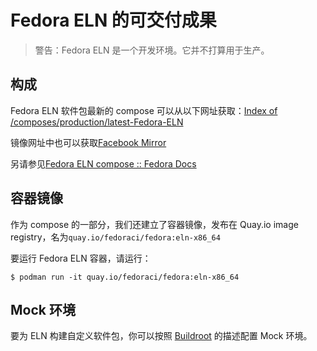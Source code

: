 # Fedora ELN 的可交付成果

> 警告：Fedora ELN 是一个开发环境。它并不打算用于生产。

## 构成

Fedora ELN 软件包最新的 compose 可以从以下网址获取：[Index of /composes/production/latest-Fedora-ELN](https://odcs.fedoraproject.org/composes/production/latest-Fedora-ELN/)

镜像网址中也可以获取[Facebook Mirror](http://mirror.facebook.net/fedora-eln/production/latest-Fedora-ELN/)

另请参见[Fedora ELN compose :: Fedora Docs](https://docs.fedoraproject.org/en-US/eln/compose/)

## 容器镜像

作为 compose 的一部分，我们还建立了容器镜像，发布在 Quay.io image registry，名为`quay.io/fedoraci/fedora:eln-x86_64`

要运行 Fedora ELN 容器，请运行：

```shell
$ podman run -it quay.io/fedoraci/fedora:eln-x86_64
```

## Mock 环境

要为 ELN 构建自定义软件包，你可以按照 [Buildroot](https://docs.fedoraproject.org/en-US/eln/buildroot/) 的描述配置 Mock 环境。
